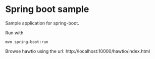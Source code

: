 # Spring boot sample

Sample application for spring-boot.

Run with

    mvn spring-boot:run

Browse hawtio using the url: http://localhost:10000/hawtio/index.html
